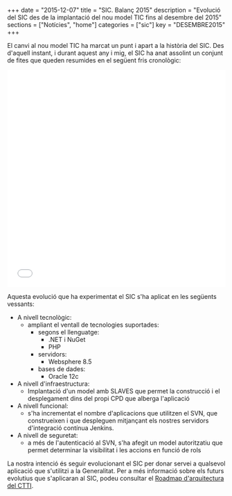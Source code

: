 +++
date        = "2015-12-07"
title       = "SIC. Balanç 2015"
description = "Evolució del SIC des de la implantació del nou model TIC fins al desembre del 2015"
sections    = ["Notícies", "home"]
categories  = ["sic"]
key         = "DESEMBRE2015"
+++

El canvi al nou model TIC ha marcat un punt i apart a la història del SIC. Des d'aquell instant, i durant aquest any i mig, el SIC ha anat assolint un conjunt de fites que queden resumides en el següent fris cronològic:

<center><iframe src='//cdn.knightlab.com/libs/timeline3/latest/embed/index.html?source=1KwmAmGiVqaPRzp3cgcZ0iCGAfb56eyJv1rgkoizBtGQ&font=Default&lang=ca&hash_bookmark=true&initial_zoom=2&height=500' width='100%' height='500' frameborder='0'></iframe></center>

Aquesta evolució que ha experimentat el SIC s'ha aplicat en les següents vessants:

* A nivell tecnològic:
	* ampliant el ventall de tecnologies suportades:
		* segons el llenguatge:
			* .NET i NuGet
			* PHP
        * servidors:
        	* Websphere 8.5
		* bases de dades:
			* Oracle 12c
* A nivell d'infraestructura:
	* Implantació d'un model amb SLAVES que permet la construcció i el desplegament dins del propi CPD que alberga l'aplicació
* A nivell funcional:
	* s'ha incrementat el nombre d'aplicacions que utilitzen el SVN, que construeixen i que despleguen mitjançant els nostres servidors d'integració contínua Jenkins.
* A nivell de seguretat:
	* a més de l'autenticació al SVN, s'ha afegit un model autoritzatiu que permet determinar la visibilitat i les accions en funció de rols

La nostra intenció és seguir evolucionant el SIC per donar servei a qualsevol aplicació que s'utilitzi a la Generalitat. Per a més informació sobre els futurs evolutius que s'aplicaran al SIC, podeu consultar el [Roadmap d'arquitectura del CTTI](http://canigo.ctti.gencat.cat/centre-de-suport/roadmap/).
